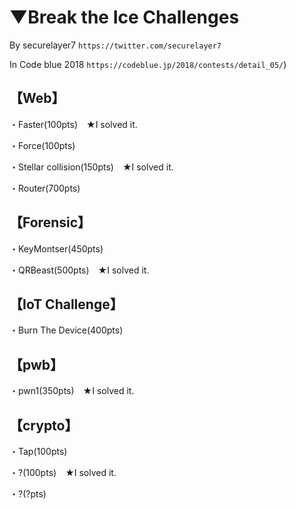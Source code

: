 # ▼Break the Ice Challenges

By securelayer7 `https://twitter.com/securelayer7`

In Code blue 2018 `https://codeblue.jp/2018/contests/detail_05/`)

## 【Web】

・Faster(100pts)　★I solved it.

・Force(100pts)

・Stellar collision(150pts)　★I solved it.

・Router(700pts)

## 【Forensic】

・KeyMontser(450pts)

・QRBeast(500pts)　★I solved it.

## 【IoT Challenge】

・Burn The Device(400pts)

## 【pwb】

・pwn1(350pts)　★I solved it.

## 【crypto】

・Tap(100pts)

・?(100pts)　★I solved it.

・?(?pts)
